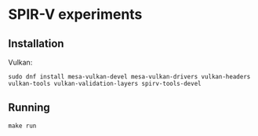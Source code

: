 # SPIR-V experiments

## Installation

Vulkan:

```
sudo dnf install mesa-vulkan-devel mesa-vulkan-drivers vulkan-headers vulkan-tools vulkan-validation-layers spirv-tools-devel
```


## Running

```
make run
```
